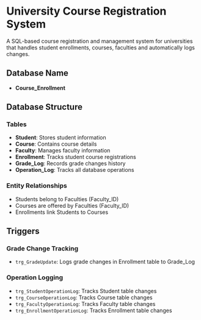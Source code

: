 # University Course Registration System

A SQL-based course registration and management system for universities that handles student enrollments, courses, faculties and automatically logs changes.

## Database Name
- **Course_Enrollment**

## Database Structure

### Tables
- **Student**: Stores student information
- **Course**: Contains course details
- **Faculty**: Manages faculty information  
- **Enrollment**: Tracks student course registrations
- **Grade_Log**: Records grade changes history
- **Operation_Log**: Tracks all database operations

### Entity Relationships
- Students belong to Faculties (Faculty_ID)
- Courses are offered by Faculties (Faculty_ID) 
- Enrollments link Students to Courses

## Triggers

### Grade Change Tracking
- `trg_GradeUpdate`: Logs grade changes in Enrollment table to Grade_Log

### Operation Logging
- `trg_StudentOperationLog`: Tracks Student table changes
- `trg_CourseOperationLog`: Tracks Course table changes  
- `trg_FacultyOperationLog`: Tracks Faculty table changes
- `trg_EnrollmentOperationLog`: Tracks Enrollment table changes
